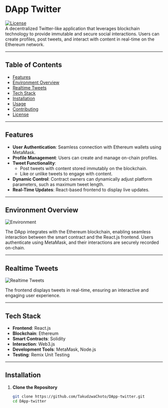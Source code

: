 # **DApp Twitter**

[![License](https://img.shields.io/badge/license-MIT-green)](LICENSE)  
A decentralized Twitter-like application that leverages blockchain technology to provide immutable and secure social interactions. Users can create profiles, post tweets, and interact with content in real-time on the Ethereum network.

---

## **Table of Contents**
- [Features](#features)
- [Environment Overview](#environment-overview)
- [Realtime Tweets](#realtime-tweets)
- [Tech Stack](#tech-stack)
- [Installation](#installation)
- [Usage](#usage)
- [Contributing](#contributing)
- [License](#license)

---

## **Features**
- **User Authentication**: Seamless connection with Ethereum wallets using MetaMask.
- **Profile Management**: Users can create and manage on-chain profiles.
- **Tweet Functionality**:
  - Post tweets with content stored immutably on the blockchain.
  - Like or unlike tweets to engage with content.
- **Dynamic Control**: Contract owners can dynamically adjust platform parameters, such as maximum tweet length.
- **Real-Time Updates**: React-based frontend to display live updates.

---

## **Environment Overview**

![Environment](https://github.com/user-attachments/assets/0ffc6777-a76a-4d04-b652-24c7551141bd)

The DApp integrates with the Ethereum blockchain, enabling seamless interaction between the smart contract and the React.js frontend. Users authenticate using MetaMask, and their interactions are securely recorded on-chain.

---

## **Realtime Tweets**

![Realtime Tweets](https://github.com/user-attachments/assets/fd2cf94a-39d1-473e-b9f0-22d2db1e3bea)

The frontend displays tweets in real-time, ensuring an interactive and engaging user experience.

---

## **Tech Stack**
- **Frontend**: React.js
- **Blockchain**: Ethereum
- **Smart Contracts**: Solidity
- **Interaction**: Web3.js
- **Development Tools**: MetaMask, Node.js
- **Testing**: Remix Unit Testing

---

## **Installation**

1. **Clone the Repository**
   ```bash
   git clone https://github.com/TakudzwaChoto/DApp-twitter.git
   cd DApp-twitter






